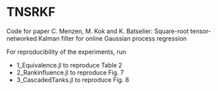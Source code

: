 # TNSRKF
Code for paper 
C. Menzen, M. Kok and K. Batselier: Square-root tensor-networked Kalman filter for online Gaussian process regression

For reproducibility of the experiments, run 

- 1_Equivalence.jl      to reproduce Table 2
- 2_Rankinfluence.jl    to reproduce Fig. 7 
- 3_CascadedTanks.jl    to reproduce Fig. 8
